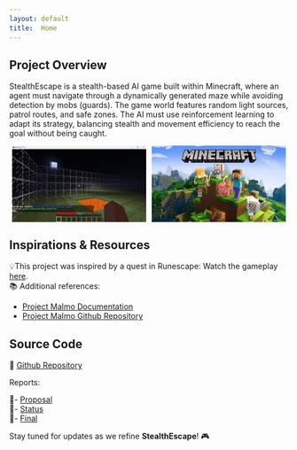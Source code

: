 ```yaml
---
layout: default
title:  Home
---
```


## **Project Overview**
StealthEscape is a stealth-based AI game built within Minecraft, where an agent must navigate through a dynamically generated maze while avoiding detection by mobs (guards). The game world features random light sources, patrol routes, and safe zones. The AI must use reinforcement learning to adapt its strategy, balancing stealth and movement efficiency to reach the goal without being caught.  

<div style="display: flex; justify-content: space-around;">
  <img src="./images/maze.png" alt="Game Environment" style="max-width: 48%; height: auto;">
  <img src="./images/minecraft.jpg" alt="Minecraft Image" style="max-width: 48%; height: auto;">
</div>

## **Inspirations & Resources**
💡This project was inspired by a quest in Runescape: Watch the gameplay [here](https://www.youtube.com/watch?v=2inuz7OXmK0&t=245s).  
📚 Additional references:  
- [Project Malmo Documentation](https://www.microsoft.com/en-us/research/project/project-malmo/)
- [Project Malmo Github Repository](https://github.com/microsoft/malmo)  

## **Source Code**
🔗 [Github Repository](https://github.com/akarshanjain/StealthEscape)

Reports:

📄- [Proposal](proposal.html)  
📄- [Status](status.html)  
📄- [Final](final.html)  

Stay tuned for updates as we refine **StealthEscape**! 🎮
